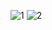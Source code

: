 ![1](https://user-images.githubusercontent.com/100369628/213690427-89b7932e-8e56-4ea7-ba80-976f684dccd4.png)
![2](https://user-images.githubusercontent.com/100369628/213690438-5d41637a-29c1-496d-9de7-7170f093af5d.png)
